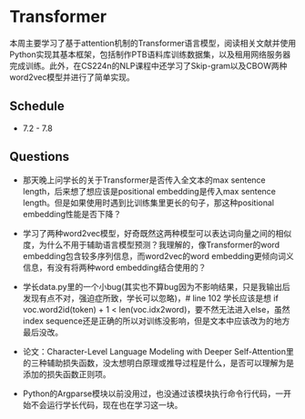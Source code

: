 # Transformer

​		本周主要学习了基于attention机制的Transformer语言模型，阅读相关文献并使用Python实现其基本框架，包括制作PTB语料库训练数据集，以及租用网络服务器完成训练。此外，在CS224n的NLP课程中还学习了Skip-gram以及CBOW两种word2vec模型并进行了简单实现。

## Schedule

* 7.2 - 7.8

## Questions

* 那天晚上问学长的关于Transformer是否传入全文本的max sentence length，后来想了想应该是positional embedding是传入max sentence length。但是如果使用时遇到比训练集里更长的句子，那这种positional embedding性能是否下降？
* 学习了两种word2vec模型，好奇既然这两种模型可以表达词向量之间的相似度，为什么不用于辅助语言模型预测？我理解的，像Transformer的word embedding包含较多序列信息，而word2vec的word embedding更倾向词义信息，有没有将两种word embedding结合使用的？
* 学长data.py里的一个小bug(其实也不算bug因为不影响结果，只是我输出后发现有点不对，强迫症所致，学长可以忽略)，# line 102 学长应该是想 if voc.word2id(token) + 1 < len(voc.idx2word)，要不然无法进入else，虽然index sequence还是正确的所以对训练没影响，但是文本中应该改为<unk>的地方最后没改。
* 论文：Character-Level Language Modeling with Deeper Self-Attention里的三种辅助损失函数，没太想明白原理或推导过程是什么，是否可以理解为是添加的损失函数正则项。

* Python的Argparse模块以前没用过，也没通过该模块执行命令行代码，一开始不会运行学长代码，现在也在学习这一块。